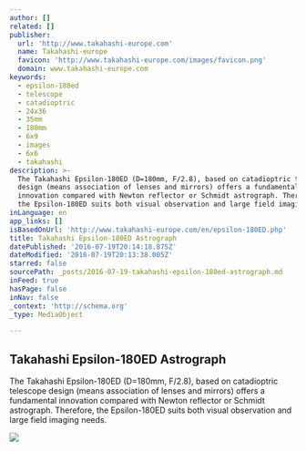 ```yaml
---
author: []
related: []
publisher:
  url: 'http://www.takahashi-europe.com'
  name: Takahashi-europe
  favicon: 'http://www.takahashi-europe.com/images/favicon.png'
  domain: www.takahashi-europe.com
keywords:
  - epsilon-180ed
  - telescope
  - catadioptric
  - 24x36
  - 35mm
  - 180mm
  - 6x9
  - images
  - 6x6
  - takahashi
description: >-
  The Takahashi Epsilon-180ED (D=180mm, F/2.8), based on catadioptric telescope
  design (means association of lenses and mirrors) offers a fundamental
  innovation compared with Newton reflector or Schmidt astrograph. Therefore,
  the Epsilon-180ED suits both visual observation and large field imaging needs.
inLanguage: en
app_links: []
isBasedOnUrl: 'http://www.takahashi-europe.com/en/epsilon-180ED.php'
title: Takahashi Epsilon-180ED Astrograph
datePublished: '2016-07-19T20:14:18.875Z'
dateModified: '2016-07-19T20:13:38.005Z'
starred: false
sourcePath: _posts/2016-07-19-takahashi-epsilon-180ed-astrograph.md
inFeed: true
hasPage: false
inNav: false
_context: 'http://schema.org'
_type: MediaObject

---
```

<article style=""><h1>Takahashi Epsilon-180ED Astrograph</h1><p>The Takahashi Epsilon-180ED (D=180mm, F/2.8), based on catadioptric telescope design (means association of lenses and mirrors) offers a fundamental innovation compared with Newton reflector or Schmidt astrograph. Therefore, the Epsilon-180ED suits both visual observation and large field imaging needs.</p><img src="http://www.takahashi-europe.com/images/products/epsilon/E-180_profil_300.jpg" /></article>